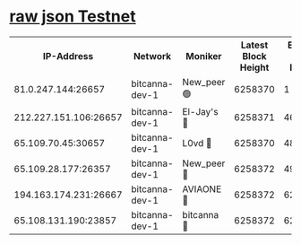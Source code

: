 [raw json Testnet](https://rpc-check.bcat.stavr.tech/bcat/rpc-bcat-result.json)
=


<table><tr><th>IP-Address</th><th>Network</th><th>Moniker</th><th>Latest Block Height</th><th>Earliest Block Height</th><th>Catching Up</th><th>Tx Index</th><th>Voting Power</th><th>Scan Time</th></tr><tr><td>81.0.247.144:26657</td><td>bitcanna-dev-1</td><td>New_peer 🟢</td><td>6258370</td><td>1</td><td>False</td><td>on</td><td>0</td><td>2024-02-02T08:19:47.960347521UTC</td></tr><tr><td>212.227.151.106:26657</td><td>bitcanna-dev-1</td><td>El-Jay's 🔴</td><td>6258371</td><td>4670391</td><td>False</td><td>on</td><td>2218164</td><td>2024-02-02T08:19:54.762976567UTC</td></tr><tr><td>65.109.70.45:30657</td><td>bitcanna-dev-1</td><td>L0vd 🔴</td><td>6258370</td><td>4828155</td><td>False</td><td>on</td><td>7920</td><td>2024-02-02T08:19:48.294790778UTC</td></tr><tr><td>65.109.28.177:26357</td><td>bitcanna-dev-1</td><td>New_peer 🔴</td><td>6258372</td><td>4952911</td><td>False</td><td>on</td><td>2237067</td><td>2024-02-02T08:19:55.190510050UTC</td></tr><tr><td>194.163.174.231:26667</td><td>bitcanna-dev-1</td><td>AVIAONE 🔴</td><td>6258372</td><td>6252621</td><td>False</td><td>on</td><td>1949865</td><td>2024-02-02T08:20:00.113485474UTC</td></tr><tr><td>65.108.131.190:23857</td><td>bitcanna-dev-1</td><td>bitcanna 🔴</td><td>6258372</td><td>6254372</td><td>False</td><td>off</td><td>82269</td><td>2024-02-02T08:19:55.605238207UTC</td></tr></table>